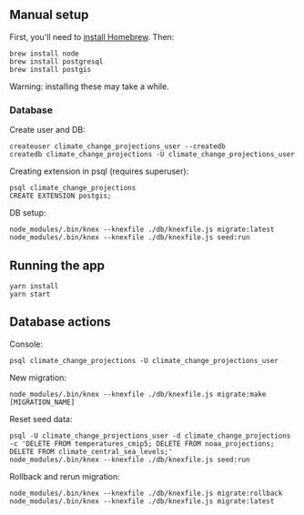## Manual setup

First, you'll need to [install Homebrew](https://brew.sh/). Then:

```
brew install node
brew install postgresql
brew install postgis
```

Warning: installing these may take a while.

### Database

Create user and DB:

```
createuser climate_change_projections_user --createdb
createdb climate_change_projections -U climate_change_projections_user
```

Creating extension in psql (requires superuser):

```
psql climate_change_projections
CREATE EXTENSION postgis;
```

DB setup:

```
node_modules/.bin/knex --knexfile ./db/knexfile.js migrate:latest
node_modules/.bin/knex --knexfile ./db/knexfile.js seed:run
```

## Running the app

```
yarn install
yarn start
```


## Database actions

Console:

```
psql climate_change_projections -U climate_change_projections_user
```

New migration:

```
node_modules/.bin/knex --knexfile ./db/knexfile.js migrate:make [MIGRATION_NAME]
```

Reset seed data:

```
psql -U climate_change_projections_user -d climate_change_projections -c 'DELETE FROM temperatures_cmip5; DELETE FROM noaa_projections; DELETE FROM climate_central_sea_levels;'
node_modules/.bin/knex --knexfile ./db/knexfile.js seed:run
```

Rollback and rerun migration:

```
node_modules/.bin/knex --knexfile ./db/knexfile.js migrate:rollback
node_modules/.bin/knex --knexfile ./db/knexfile.js migrate:latest
```
